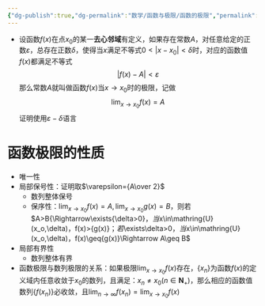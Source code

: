 ```yaml
---
{"dg-publish":true,"dg-permalink":"数学/函数与极限/函数的极限","permalink":"/数学/函数与极限/函数的极限/","dgHomeLink":true,"dgPassFrontmatter":false}
---
```




- 设函数$f(x)$在点$x_0$的某一**去心邻域**有定义，如果存在常数$A$，对任意给定的正数$\varepsilon$，总存在正数$\delta$，使得当$x$满足不等式$0<|x-x_0|<\delta$时，对应的函数值$f(x)$都满足不等式
$$|f(x)-A|<\varepsilon$$
	那么常数$A$就叫做函数$f(x)$当$x\rightarrow x_0$时的极限，记做
	$$\lim_{x\rightarrow x_0}f(x)=A$$
	证明使用$\varepsilon-\delta$语言

# 函数极限的性质
- 唯一性
- 局部保号性：证明取$\varepsilon={A\over 2}$
	- 数列整体保号
	- 保序性：$\lim_{x\to x_0}f(x)=A,\lim_{x\to x_0}{g(x)}=B$，则若$A>B{\Rightarrow\exists{\delta>0}$，当$x\in\mathring{U}(x_o,\delta)$，$f(x)>{g(x)}$；若$\exists\delta>0$，当$x\in\mathring{U}(x_o,\delta)$，$f(x)\geq{g(x)}\Rightarrow A\geq B$
- 局部有界性
	- 数列整体有界
- 函数极限与数列极限的关系：如果极限$\lim_{x\rightarrow x_0}f(x)$存在，$\{x_n\}$为函数$f(x)$的定义域内任意收敛于$x_0$的数列，且满足：$x_n\neq x_0(n\in \mathbf{N}_+)$，那么相应的函数值数列$\{f(x_n)\}$必收敛，且$\lim_{n\rightarrow \infty}f(x_n)=\lim_{x\rightarrow x_0}f(x)$

